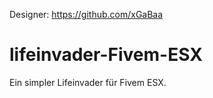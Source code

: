 Designer: https://github.com/xGaBaa

# lifeinvader-Fivem-ESX
Ein simpler Lifeinvader für Fivem ESX.
